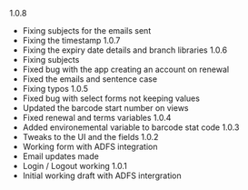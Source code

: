 1.0.8
- Fixing subjects for the emails sent
- Fixing the timestamp
1.0.7
- Fixing the expiry date details and branch libraries
1.0.6
- Fixing subjects
- Fixed bug with the app creating an account on renewal
- Fixed the emails and sentence case
- Fixing typos
1.0.5
- Fixed bug with select forms not keeping values
- Updated the barcode start number on views
- Fixed renewal and terms variables
1.0.4
- Added environemental variable to barcode stat code
1.0.3
- Tweaks to the UI and the fields
1.0.2
- Working form with ADFS integration
- Email updates made
- Login / Logout working
1.0.1
- Initial working draft with ADFS intergration
